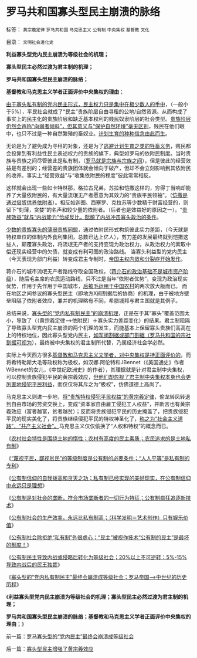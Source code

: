 # 罗马共和国寡头型民主崩溃的脉络

标签： `黄宗羲定律` `罗马共和国` `马克思主义` `公有制` `中央集权` `基督教` `文化` 

目录： `文明社会进化史`

**利益寡头型党内民主崩溃为等级社会的机理；**

**寡头型民主必然过渡为君主制的机理；**

**罗马共和国寡头型民主崩溃的脉络；**

**基督教和马克思主义学者正面评价中央集权的理由**；

[由于寡头私有制的党内民主形式，民主权力只是集中在极少数人的手中](../../../2009/9/13/三种利益体的民主设想构成天堂地狱史.md)，（一般小于5%），平民社会就成了“民主”贵族阶层自由寻租的公地/自然资源。从而构成了事实上的民主化的贵族阶层和缺乏基本权利的贱民奴隶阶层的社会类型。[贵族阶层仍然会声称“向弱者倾斜”，但其意义与“保护自然环境”毫无区别](../../../2011/11/11/很多贫民还是认毛主席的.md)，贱民在他们眼中，也只不过是一种自然繁殖的畜奴业。[计划生育的种种信念由此而生](http://hi.baidu.com/darthchn/blog/item/95314adfd09ec94694ee37e1.html)。

无论是为了避免成为寻租的对象，还是为了[逃避计划生育之类的牲畜义务](../../../2011/10/23/占用了国家的土地，贪污了自已的生命.md)，贱民都会投靠到有利益性民主表述权力的贵族的旗下，典型如罗马的依附民制度。当时贵族与贵族之间尽管彼此是私有制，（[罗马就是宗族与宗族之间](../../../2010/8/13/罗马共和国和罗马帝国的统治阶级.md)），但是彼此的经营效益是有差别的；经营差的贵族团体就会倾向于破产，但却不会立刻影响到其依附民的收养。事实上“经营效益”与“收集依附民的程度”彼此常常相反。

这样就会出现一些如卡特林那，格拉古兄弟，苏拉和恺撒这样的，穷得丁当响却能养了大量依附民的，有大量流氓无产者愿意为其效力的“贵族平民领袖”。（[恺撒是通过借贷供养依附者](../../../2011/6/5/利率，凯撒，西塞罗，威尼斯商人，纳粹，犹太人和货币战争.md)）。相反如迦图、西塞罗、克拉苏等少数精于财富经营的，则留下“刻薄，贪婪”的名声和较少量的依附者。（后者也是效益好的原因之一）。“[贵族效益”就与“内战能力”恰成反比，酝酿了内战冲击寡头政治的条件](../../../2010/10/6/为祖国统一而“一帝专政”的罗马四分五裂！万劫不复！.md)。

[少数的贵族寡头的薄弱贵族同盟](../../../2010/9/27/罗马元老院的缺陷；三权分立不民主；现代国会；.md)，通过依附民形式构筑彼此实力差距，（今天就是特权单位的体制内外食利集团，总数已达上亿人），剪刀差的发展最终就到恺撒这些人，颠覆寡头政治，将流氓无产者的支持变现为政治权力，从政治权力的索取中偿还现实经营中的欠债，就变成有利可图的政治路线。
当寡头利益型的党内民主（今天表现为部门利益）转变成君主专制时，[帝国主权内敛和分裂症开始发作](../../../2009/10/1/主权分裂症的病因，处方和毒药.md)。

蒋介石的城市流氓无产者路线夺取全国政权，（[蒋介石的政治基础不是城市资产阶级](../../../2011/1/16/亡蒋介石者，蒋介石也.md)），随后毛主席的农民运动路线，只不过是当年“依附者优势”，变现为政治现实优势，作用于先作用于中国城市，[后被毛运用于中国农村](../../../2011/11/17/民主进程不可能由农村突破.md)的两次放大版而已。
而在地区之间参议的寡头型民主（即地方X阀割据后的协商）的机理，由于被地方壁垒阻隔了依附者效应，兼并的机理略有不同。希腊城邦与君主国就是其例子。

总结来说，[寡头型的“党内私有制民主”的崩溃机理](../../../2009/5/25/魔戒！世界上根本没有绝对的权力～！.md)，正是在于其“寡头”覆盖范围太小，导致了（（黄宗羲定律——>依附民）＋寡头实力差距变化）的结果。君主制阻隔了导致寡头型党内民主崩溃的两个机理的发生，而能基本上保留寡头贵族们高高在上的特权地位，因此寡头型党内民主，[如军阀割据或部门割据（罗马共和国的宗社割据可视为](../../../2009/9/10/军阀割据不是地方民主自治.md)），最终被中央集权的君主制所代替，乃属经济社会学必然。

实际上今天西方很多[基督教和马克思主义文学者，对中央集权是持正面评价的](../../../2011/2/1/人道主义如何构筑君权神授？.md)，而将希特勒斯大毛等政权称为极权，如汉娜.阿伦特和JBennet（《美国通史》作者WBennet的女儿，《中世纪欧洲史》的作者），其理据就是针对君主制中央集权，可以控制贵族侵犯平民的黄宗羲效应，[但他们却忽视了君主制中央集权本身也会更厉害地侵犯平民利益](../../../2009/3/17/皇权制度有其历史曾经的合理性.md)，而仅仅将其斥之为“极权”，仿佛道德上高尚了。

马克思主义则进一步地，[将“贵族特权侵犯平民权益”的黄宗羲定律](../../../2009/2/9/人权经济学之“黄宗羲定律”.md)，偷龙转凤转退到自由市场的劳资交换上，变成“资本家自由雇工侵犯工人权益”，并断言也有黄宗羲效应（富者越富，贫者越贫）；反而将贵族侵犯平民的历史掩盖了，把贵族侵犯平民的现实美化了，将贵族继续侵犯平民的特权神圣化了，[称之为“社会主义道路”，“共产主义社会”。](../../../2011/2/3/计划经济内核数学理性主义，米塞斯“社会主义不可运作”和兰格.md)马克思主义仅仅偷换了“人权和特权”的概念而已。

《[农村社会特性是围绕土地的惰性；农村有高度的民主素质；农民追求的是土地私有制](../../../2011/11/18/农村的社会特性是围绕土地的惰性.md)》

《[“蔑视平民，鄙视贫民”的等级制度是公有制的必要条件；“人人平等”是私有制的专利](../../../2011/11/19/“人人平等”是私有制的专利.md)》

《[公有制信仰的自我拨高和贪天之功；私有制已经实现的美好现实，在公有制信仰中永远只是理想](../../../2011/11/19/私有制的美好现实是共产主义远大的理想.md)》

《[公有制是对社会的垄断，符合市场垄断者的一切行为特征；公有制疯狂追逐新技术](../../../2011/11/19/公有制缺乏创造力，疯狂追求高新技术，.md)》

《[公有制社会的生产效率，永远比私有制高；（科学发明＝艺术创作）只有娱乐价值](../../../2011/11/19/（科学发明＝艺术创作）只有娱乐价值；公有制生产力更高.md)》

《[公有制社会除拒绝“私有制”外很虚心；“民主”被视作技术“公有制的民主”是最坏的制度！](../../../2011/11/20/虚心引进“民主政治技术”的公有制和明朝.md)》

《[公有制民主导致内战或侵略后转化为等级社会；20%以上不可逆转；5%-15%导致内战后的民王独裁](../../../2011/11/20/民主的私有制与公有制的人鬼殊途.md)》

《[寡头型的“党内私有制民主”最终会崩溃成等级社会；罗马帝国——>中世纪的历史历程](../../../2011/11/20/罗马寡头型的“党内民主”最终会崩溃成等级社会.md)》

《**利益寡头型党内民主崩溃为等级社会的机理；寡头型民主必然过渡为君主制的机理；**

**罗马共和国寡头型民主崩溃的脉络；基督教和马克思主义学者正面评价中央集权的理由**；》

前一篇：[罗马寡头型的“党内民主”最终会崩溃成等级社会](../../../2011/11/20/罗马寡头型的“党内民主”最终会崩溃成等级社会.md)

后一篇：[寡头型民主增强了黄宗羲效应](../../../2011/11/21/寡头型民主增强了黄宗羲效应.md)